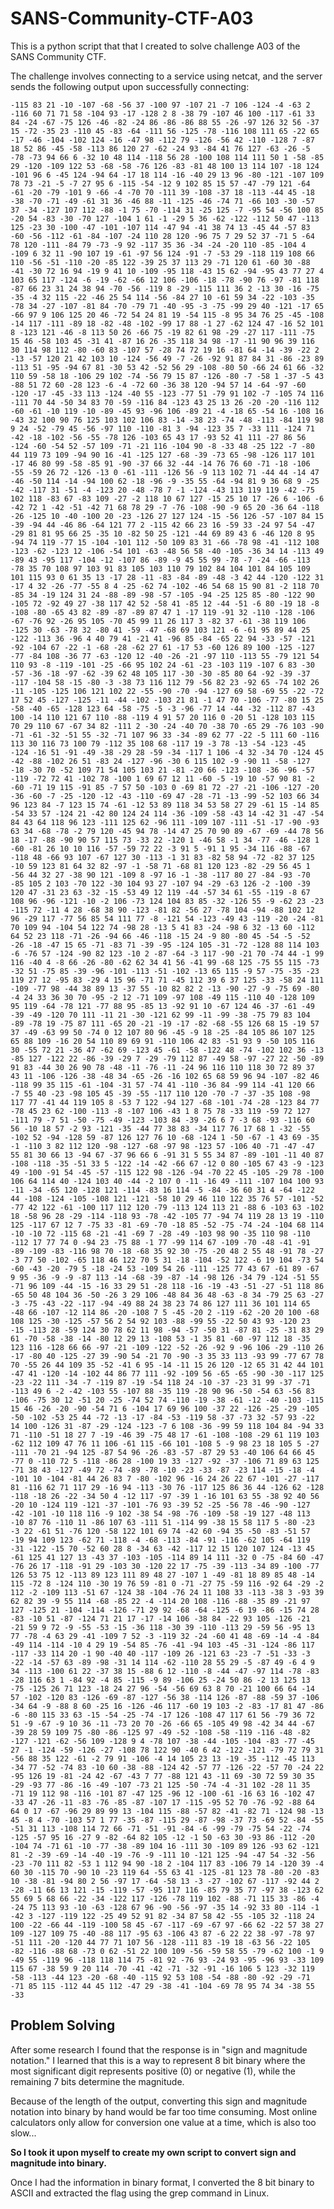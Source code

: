 # SANS-Community-CTF-A03

This is a python script that that I created to solve challenge A03 of the SANS Community CTF.

The challenge involves connecting to a service using netcat, and the server sends the following output upon successfully connecting:

`-115 83 21 -10 -107 -68 -56 37 -100 97 -107 21 -7 106 -124 -4 -63 2 -116 60 71 71 58 -104 93 -17 -128 2 8 -38 79 -107 46 100 -117 -61 33 84 -24 -67 -75 126 -46 -82 -24 86 -86 -86 88 55 -26 -97 126 32 56 -37 15 -72 -35 23 -110 45 -83 -64 -111 56 -125 -78 -116 108 111 65 -22 65 -17 -46 -104 -102 124 -16 -47 98 -112 79 -126 -56 42 -110 -128 7 -87 18 52 86 -45 -58 -113 86 120 27 -62 -24 93 -84 41 76 127 -63 -26 -5 -78 -73 94 66 6 -32 10 48 114 -118 56 28 -100 108 114 111 50 1 -58 -85 29 -120 -109 122 53 -68 -58 -76 126 -83 -81 48 100 13 114 107 -18 124 -101 96 6 -45 124 -94 64 -17 18 114 -16 -40 29 13 96 -80 -121 -107 109 78 73 -21 -5 -7 27 95 6 -115 -54 -12 9 102 85 15 57 -47 -79 121 -64 -61 -20 -79 -101 9 -66 -4 -70 70 -111 39 -108 -37 18 -113 -44 45 -18 -38 -70 -71 -49 -61 31 36 -46 88 -11 -125 -46 -74 71 -66 103 -30 -57 37 -34 -127 107 112 -88 -1 75 -70 -114 31 -25 125 -7 -95 54 -56 100 85 -20 54 -83 -30 -70 127 -104 1 61 -1 -29 5 36 -62 -122 -112 50 47 -113 125 -23 30 -100 -47 -101 -107 114 -47 94 -41 38 74 13 -45 44 -57 83 -60 -56 -112 -61 -84 -107 -24 110 28 120 -96 75 7 29 52 37 -71 5 -64 78 120 -111 -84 79 -73 -9 92 -117 35 36 -34 -24 -20 110 -85 -104 4 -109 6 32 11 -90 107 19 -61 -97 56 124 -91 -7 -53 29 -118 119 108 66 110 -56 -51 -110 -20 -85 122 -39 25 37 113 29 -71 120 61 -60 30 -88 -41 -30 72 16 94 -19 9 41 10 -109 -95 118 -43 15 62 -94 -95 43 77 27 4 103 65 117 -124 -6 -19 -62 -66 12 106 -106 -18 -78 -90 76 -97 -81 118 -87 66 23 31 24 38 94 -70 -56 -119 8 -29 -115 111 36 2 -13 30 -16 -75 -35 -4 32 115 -22 -46 25 54 114 -56 -84 27 10 -61 59 34 -22 -103 -35 -78 34 -27 -107 -81 84 -70 -79 71 -40 -95 -3 -75 -99 29 40 -121 -17 65 -66 97 9 106 125 20 46 -72 54 24 81 19 -54 115 -8 95 34 76 25 -45 -108 -14 117 -111 -89 18 -82 -48 -102 -99 17 88 -1 27 -62 124 47 -16 52 101 8 -123 121 -46 -8 113 50 26 -66 75 -19 82 61 98 -29 -27 117 -111 -75 15 46 -58 103 45 -31 41 -87 16 26 -35 118 34 98 -17 -11 90 96 39 116 30 114 98 112 -80 -60 83 -107 57 -28 74 72 19 16 -81 64 -14 -39 -22 2 -13 -57 120 21 42 103 10 -124 -56 49 -7 -26 -92 91 87 84 31 -86 -23 89 -113 51 -95 -94 67 81 -30 53 42 -52 56 29 -108 -80 50 -66 24 61 66 -32 110 59 -58 18 -106 29 102 -74 -56 79 15 87 -126 -80 -7 -58 1 -37 -5 43 -88 51 72 60 -28 123 -6 -4 -72 60 -36 38 120 -94 57 14 -64 -97 -60 -120 -17 -45 -33 113 -124 -40 55 -123 -77 51 -79 91 102 -7 -105 74 116 -111 70 44 -50 34 83 70 -59 -116 84 -123 43 25 13 26 -20 -20 -116 112 -60 -61 -10 119 -10 -89 -45 93 -96 106 -89 21 -4 -18 65 -54 16 -108 16 -43 32 100 90 76 125 103 102 106 83 -14 -38 23 -74 -48 -113 -84 119 98 9 24 -52 -79 45 -56 -97 110 -110 -81 3 -94 -123 35 7 -33 111 -124 71 -42 -18 -102 -56 -55 -78 126 -103 65 43 17 -93 52 41 111 -27 86 56 -124 -60 -54 52 -57 109 -71 -21 116 -104 90 -8 -33 48 -25 122 -7 -80 44 119 73 109 -94 90 16 -41 -125 127 -68 -39 -73 65 -98 -126 117 101 -17 46 80 99 -58 -85 91 -90 -37 66 32 -44 -14 76 76 60 -71 -18 -106 -55 -59 26 72 -126 -13 0 -61 -111 -126 56 -9 113 102 71 -44 44 -14 47 -46 -50 114 -14 -94 100 62 -18 -96 -9 -35 55 -64 -94 81 9 36 68 9 -25 -42 -117 31 -51 -4 -123 20 -48 -78 7 -1 -124 -43 113 119 119 -42 -75 102 118 -83 67 -83 109 -27 -2 118 10 67 127 -15 25 10 17 -26 6 -106 -6 -42 72 1 -42 -51 -42 71 68 78 29 -7 -76 -108 -90 -9 65 20 -36 64 -118 -26 -125 10 -40 -100 20 -23 -126 27 127 124 -15 -56 126 -57 -107 84 15 -39 -94 44 -46 86 -64 121 77 2 -115 42 66 23 16 -59 33 -24 97 54 -47 -29 81 81 95 66 25 -35 10 -82 50 25 -121 -44 69 89 43 6 -46 120 8 95 -94 74 119 -77 15 -104 -101 112 -50 109 83 31 -66 -78 98 -41 -112 108 -123 -62 -123 12 -106 -54 101 -63 -48 56 58 -40 -105 -36 34 14 -113 49 -89 43 -95 117 -104 -12 -107 86 -89 -9 45 55 99 -78 -7 -24 -66 -113 -78 35 70 108 97 103 91 83 105 103 110 79 102 84 104 101 84 105 109 101 115 93 0 61 35 13 -17 28 -11 -83 -84 -89 -48 -3 42 44 -120 -122 31 -17 4 32 -26 -77 -55 8 4 -25 -62 74 -102 -46 54 68 15 90 81 -2 118 70 -85 34 -19 124 31 24 -88 -89 -98 -57 -105 -94 -25 125 85 -80 -122 90 -105 72 -92 49 27 -38 117 42 52 -58 41 -85 12 -44 -51 -6 80 -19 18 -8 -108 -80 -65 43 82 -89 -87 -89 87 47 1 -17 119 -91 32 -110 -128 -106 -67 -76 92 -26 95 105 -70 45 99 11 26 117 3 -82 37 -61 -38 119 106 -125 30 -63 -78 32 -80 41 -59 -47 -68 69 103 121 -6 -61 95 89 44 25 -122 -113 36 -96 4 40 79 41 -21 41 -96 85 -84 -65 22 94 -33 -57 -121 -92 -104 67 -22 -1 -68 -28 -62 27 61 -17 53 -60 126 89 100 -125 -127 -77 -84 108 -36 77 -63 -120 12 -40 -26 -21 -97 110 -113 55 -79 121 54 110 93 -8 -119 -101 -25 -66 95 102 24 -61 -23 -103 119 -107 6 83 -30 -57 -36 -18 -97 -62 -39 62 48 105 117 -30 -30 -85 80 64 -92 -39 -37 -117 -104 58 -15 -80 -3 -38 73 116 112 79 -56 82 23 -92 65 -74 102 26 -11 -105 -125 106 121 102 22 -55 -90 -70 -94 -127 69 58 -69 55 -22 -72 17 52 45 -127 -125 -11 -44 -102 -103 21 81 -1 47 70 -106 -77 -80 15 25 -58 -40 -65 -128 123 64 -58 -75 -5 -3 -96 -77 14 -44 -32 -112 87 -43 100 -14 110 121 67 110 -88 -119 4 91 57 20 116 0 -20 51 -128 103 115 70 29 110 67 -67 34 82 -111 2 -30 -24 -40 70 -38 70 -65 29 -76 103 -90 -71 -61 -32 -51 55 -32 -71 107 96 33 -34 -89 62 77 -22 -5 111 60 -116 113 30 116 73 100 79 -112 35 108 68 -117 19 -3 78 -13 -54 -123 -45 -124 -16 51 -91 -49 -38 -29 28 -59 -34 -117 1 106 -4 32 -34 70 -124 45 -42 -88 -102 26 51 -83 24 -127 -96 -30 6 115 102 -9 -90 11 -58 -127 -18 -30 70 -52 109 71 54 105 103 21 -81 -20 66 -123 -108 -36 -96 -57 -119 -72 72 41 -102 78 -100 1 69 67 12 11 -60 -5 -19 10 -57 90 81 -2 -60 -71 19 115 -91 85 -7 57 50 -103 0 -69 81 72 -27 -21 -106 -127 -20 -36 -60 -7 -25 -120 -12 -43 -110 -69 47 -28 -71 -13 -99 -52 103 66 34 96 123 84 -7 123 15 74 -61 -12 53 89 118 34 53 58 27 29 -61 15 -14 85 -54 33 57 -124 21 -42 80 124 24 114 -36 -109 -58 -43 14 -42 31 -47 -54 84 43 64 118 96 123 -111 125 62 -96 111 -109 107 -111 -51 -17 -90 -93 63 34 -68 -78 -2 79 120 -45 94 78 -14 47 25 70 90 89 -67 -69 -44 78 56 18 -17 -88 -90 90 57 115 73 -33 22 -120 1 -46 58 -1 34 -77 -46 -128 1 -60 -81 26 10 10 116 -57 -59 72 22 -3 91 5 -91 1 95 -34 116 -88 -67 -118 48 -66 93 107 -67 127 30 -113 -1 31 83 -82 58 94 -72 -82 37 125 -10 59 123 81 64 32 82 -97 -1 -58 71 -68 81 120 123 -82 -29 56 45 1 -56 44 32 27 -38 90 121 -109 8 -97 16 -1 -38 -117 80 27 -84 -93 -70 -85 105 2 103 -70 122 -30 104 93 27 -107 94 -29 -63 126 -2 -100 -39 120 47 -31 23 63 -32 -15 -53 49 12 119 -44 -57 34 61 -55 -119 -8 67 108 96 -96 -121 -10 -2 106 -73 124 104 83 85 -32 -126 55 -9 -62 23 -23 -115 72 -11 4 28 -68 38 90 -123 -81 82 -56 27 -78 104 -94 -88 102 12 96 -29 117 -77 56 85 54 111 77 -8 -121 54 -123 -49 43 -119 -20 -24 -81 70 109 94 -104 54 122 74 -98 28 -13 5 41 83 -24 -98 6 32 -13 60 -112 64 52 23 118 -71 -26 -94 66 -46 -118 -15 24 -9 80 -80 45 -54 -5 -52 -26 -18 -47 15 65 -71 -83 71 -39 -95 -124 105 -31 -72 -128 88 114 103 -6 -76 57 -124 -90 82 123 -10 2 -87 -64 -3 117 -90 -21 70 -74 44 -1 99 116 -40 4 -8 66 -26 -80 -62 62 34 41 56 -41 99 -68 125 -75 55 115 -73 -32 51 -75 85 -39 -96 -101 -113 -51 -102 -13 65 115 -9 57 -75 -35 -23 119 27 12 -95 83 -29 4 15 96 -71 71 -45 112 39 6 37 125 -33 -58 24 111 -109 -77 98 -44 38 89 13 -37 55 -10 82 82 2 -13 -90 -27 -9 -75 69 -80 -4 24 33 36 30 70 -95 -2 12 -71 109 -97 108 -49 115 -110 40 -128 109 95 119 -64 -78 121 -77 88 95 -85 13 -92 91 10 -67 124 46 -37 -61 -49 -39 -49 -120 70 111 -11 21 -30 -121 62 99 -11 -99 -38 -75 79 83 104 -89 -78 19 -75 87 111 -65 20 -21 -19 -17 -82 -68 -55 126 68 15 -19 57 37 -49 -63 99 50 -74 0 12 107 80 96 -45 -9 18 -25 -84 105 86 107 125 65 88 109 -16 20 54 110 89 69 91 -110 106 42 83 -51 93 9 -50 105 116 30 -55 72 21 -36 47 -62 69 -123 45 -61 -58 -122 48 -74 -102 102 36 -13 -85 127 -122 22 -86 -39 -29 7 -29 -79 112 87 -49 58 -97 -27 22 -50 -89 91 83 -44 30 26 90 78 -48 -11 -76 -11 -24 96 116 110 118 30 72 89 37 43 11 -106 -126 -38 -48 34 -65 -26 -16 102 65 68 59 96 94 -107 -82 46 -118 99 35 115 -61 -104 -31 57 -74 41 -110 -36 84 -99 114 -41 120 66 -7 55 40 -23 -98 105 45 -39 -55 -117 110 120 -70 -7 -37 -35 108 -98 117 77 -41 44 119 105 8 -53 7 122 -94 127 -68 -101 -74 -28 -123 84 77 -78 45 23 62 -100 -113 -8 -107 106 -43 1 8 75 78 -33 119 -59 72 127 -111 79 -7 51 -50 -75 -49 -123 -103 84 -39 -26 6 7 -3 68 -93 -116 60 56 -10 18 57 -2 93 -121 -35 -44 77 38 83 -34 117 76 17 68 1 -32 -55 -102 52 -94 -128 59 -87 126 127 76 10 -68 -124 1 -50 -67 -1 43 69 -35 -1 -110 3 82 112 120 -98 -127 -68 -97 98 -123 57 -106 40 -71 -47 -47 55 81 30 66 13 -94 67 -37 96 66 6 -91 31 5 55 34 87 -89 -101 -11 40 87 -108 -118 -35 -51 33 5 -122 -14 -42 -66 67 -12 0 80 -105 67 43 -9 -123 49 -100 -91 54 -45 -57 -115 122 98 -126 -94 -70 22 45 -105 -29 78 -100 106 64 114 40 -124 103 40 -44 -2 107 0 -11 -16 49 -111 -107 104 100 93 -11 -34 -65 120 -128 121 -114 -83 16 114 -5 -84 -36 60 31 4 -64 -122 44 -108 -124 -105 -108 121 -121 -58 10 29 46 110 122 35 76 57 -101 -52 -77 42 122 -61 -100 117 112 120 -79 -113 124 113 21 -88 6 -103 63 -102 18 -58 96 28 -29 -114 -118 93 -78 -42 -105 77 -94 74 119 28 13 19 -110 125 -117 67 12 7 -75 33 -81 -69 -70 -18 85 -52 -75 -74 -24 -104 68 114 -10 -10 72 -115 68 -21 -41 -69 7 -28 -49 -103 98 90 -35 110 98 -110 -112 17 77 74 0 -94 23 -75 88 -1 77 -99 114 67 -109 -70 -48 -41 -91 -89 -109 -83 -116 98 70 -18 -68 35 92 30 -75 -20 48 2 55 48 -91 78 -27 -3 77 50 -102 -65 118 46 122 70 5 31 -18 -104 -52 122 -6 19 104 -73 54 -60 -43 -20 -79 5 -18 -24 53 -109 54 26 -111 -125 77 43 67 -61 89 -67 9 95 -36 -9 -9 -87 113 -14 -68 -39 -87 -14 -98 126 -34 79 -124 -51 55 -71 96 109 -44 -15 -16 33 29 51 -28 118 -16 -19 -43 -51 -27 -51 118 86 -65 50 48 104 36 -50 -26 3 29 106 -48 84 36 48 -63 -8 34 -79 25 63 -27 -3 -75 -43 -22 -117 -94 -49 88 24 38 23 74 86 127 111 36 101 114 65 -48 66 -107 -12 114 86 -20 -108 7 5 -45 -20 2 -119 -62 -20 20 100 -68 108 125 -30 -125 -57 56 2 54 92 103 -88 -99 55 -22 50 43 93 -120 23 -15 -113 28 -59 124 30 78 62 11 98 -94 -57 -50 31 -87 81 -25 -31 83 29 61 -70 -58 -38 -14 -80 12 29 13 -108 53 -1 35 81 -60 -97 112 18 -35 123 116 -128 66 66 -97 -21 -109 -122 -52 -26 -92 9 -96 106 -29 -110 26 -17 -80 40 -125 -27 39 -90 54 -21 70 -90 -3 35 33 113 -93 99 -77 67 78 70 -55 26 44 109 35 -52 -41 6 95 -14 -11 15 26 120 -12 65 31 42 44 101 -47 41 -120 -14 -102 44 86 77 111 -92 -109 56 -65 -65 -90 -30 -117 125 -23 -22 111 -34 -7 -119 87 -19 -54 118 24 -10 -37 -23 31 99 -37 -71 -113 49 6 -2 -42 -103 55 -107 88 -35 119 -28 90 96 -50 -54 63 -56 83 -106 -75 30 12 -51 20 -25 -74 52 74 -110 -19 -38 -61 -12 -40 -103 -115 15 46 -26 -20 -90 -54 71 6 -104 17 69 96 100 -37 22 -126 -25 -29 -105 -50 -102 -53 25 44 -72 -13 -17 -84 -53 -119 58 -37 -73 32 -57 93 -22 14 100 -126 31 -87 -29 -124 -123 -7 6 108 -36 -99 59 118 104 84 -94 33 71 -110 -51 18 27 7 -19 -46 39 -75 48 17 -61 -108 -108 -29 61 119 103 -62 112 109 47 76 11 106 -61 115 -66 101 -108 5 -9 98 23 18 105 5 -27 -111 -70 21 -94 125 -87 54 96 -26 -83 -57 -87 29 53 -40 106 64 66 45 -77 0 -110 72 5 -118 -86 28 -100 19 33 -127 -92 -37 -106 71 89 63 125 -71 38 43 -127 -49 72 -74 -89 -78 -10 -23 -33 -87 -23 114 -15 -18 -4 -101 10 -104 -81 44 26 83 7 -80 -102 96 -16 24 26 22 67 -101 -27 -117 81 -116 62 71 117 29 -16 94 -113 -30 76 -117 125 86 36 44 -126 62 -128 -118 -18 26 -22 -34 50 4 -12 117 -97 -39 1 -16 101 63 55 -38 92 40 56 -20 10 -124 119 -121 -37 -101 -76 93 -39 52 -25 -56 78 -46 -90 -127 -42 -101 -10 118 116 -9 102 -38 54 -98 -76 -109 -58 -19 127 -48 113 -10 87 76 -110 11 -86 107 63 -111 51 -114 99 -38 15 58 117 5 -80 -23 -3 22 -61 51 -76 120 -58 122 101 69 74 -42 60 -94 35 -50 -83 -51 57 -19 94 109 123 -62 71 -118 -4 -68 -113 -84 -91 -116 -62 105 -64 119 -31 -122 -15 70 -52 60 28 8 -34 63 -42 -117 12 15 120 107 124 -13 45 -61 125 41 127 13 -43 37 -103 -105 -114 89 14 111 -32 0 -75 -84 60 -47 -76 26 17 -118 -91 29 -103 30 -120 22 17 -75 -39 -113 -34 89 -100 -77 126 53 75 12 -113 89 123 111 89 48 27 -107 1 -49 -81 18 89 85 48 -14 115 -72 8 -124 110 -30 19 76 59 -81 0 -71 -27 75 -59 116 -92 64 -29 -2 112 -2 -109 113 -51 67 -124 38 -104 -76 24 11 108 33 -113 -38 3 -93 39 62 82 39 -9 55 114 -68 -85 22 -4 -114 20 108 -116 -88 -35 89 -21 97 127 -125 21 -104 -114 -126 -71 29 92 -68 -64 -125 -6 19 -86 -15 74 28 -83 -10 51 -87 -124 71 21 17 -17 -14 106 -38 84 -22 93 105 -126 -21 -21 59 9 72 -9 -55 -53 -15 -36 118 -30 39 -110 -113 29 -59 56 -95 13 77 -78 -4 63 29 -41 -109 7 52 -3 -119 32 -24 -60 41 48 -69 -14 -4 -84 -49 114 -114 -10 4 29 19 -54 85 -76 -41 -94 103 -45 -31 -124 -86 117 -117 -33 114 20 -1 90 -40 40 -117 -109 26 -121 63 -23 -7 -51 -33 -3 -22 -14 -57 63 -89 -98 -31 14 114 -62 -110 28 55 29 -5 -87 49 -6 4 9 34 -113 -100 61 22 -37 38 15 -88 6 12 -110 -8 -44 -47 -97 114 -78 -83 -28 116 63 1 -84 92 -4 85 -115 -9 89 -106 25 -24 50 86 -2 13 125 13 -75 -125 26 71 123 -18 24 27 96 -54 -56 69 63 8 70 -21 100 66 64 -14 57 -102 -120 83 -126 -69 -87 -127 -56 38 -114 126 -87 -88 -59 37 -106 -34 64 -9 -88 8 60 -25 16 -126 -46 117 -60 19 103 -2 -83 -17 81 47 -86 -6 -80 115 33 63 -15 -54 -25 -74 -17 126 -108 47 117 61 56 -79 36 72 51 -9 -67 -9 10 36 -11 -73 20 70 -26 -66 65 -105 49 98 -42 34 44 -67 -39 28 59 109 75 -80 -86 -125 97 -49 -52 -108 -58 -119 -116 -48 -82 -127 -121 -62 -56 109 -128 9 4 -78 107 -38 -44 -105 -104 -83 -77 -45 27 -1 -124 -59 -126 -27 -108 78 122 90 -40 6 42 -122 -121 -79 72 79 31 -56 88 35 122 -61 -2 79 91 -106 -4 14 105 23 13 -19 -35 -112 -45 113 -34 77 -52 -74 83 -10 60 -38 -88 -124 42 -57 77 -126 -22 -57 70 -24 22 -95 126 19 -81 -24 42 -67 -43 7 77 -88 121 43 -11 69 -30 72 59 30 35 -29 -93 77 -86 -16 -49 -107 -73 21 125 -50 -74 -4 -31 102 -28 11 35 -71 19 112 98 -116 -101 87 -47 125 -96 12 -100 -61 -16 63 16 -102 47 -33 47 -26 -11 -83 -76 -85 -87 -107 17 -115 -95 52 70 -76 -92 -88 64 64 0 17 -67 -96 29 89 99 13 -104 115 -88 -57 82 -41 -82 71 -124 98 -13 45 -8 4 -70 -103 57 1 77 -35 -87 -115 29 -87 -98 -37 73 -69 52 -84 -55 -51 31 113 -108 114 72 66 -71 -51 -91 -84 -6 -99 -79 -75 54 -22 -74 -125 -57 95 16 -27 9 -82 -64 82 105 -12 -1 50 -63 30 -93 86 -112 -20 -104 74 -71 61 -10 -77 -38 -89 104 16 -111 30 -109 89 126 -93 62 -121 81 -2 -39 -69 -14 -40 -19 -76 -9 -111 10 -121 125 -94 -47 54 -32 -56 -23 -70 111 82 -53 1 112 94 90 -18 2 -104 117 83 -106 79 14 -120 39 -4 60 30 -115 70 -90 10 -23 119 64 -55 63 41 -125 -81 123 78 -80 -20 -83 10 -38 -81 -94 80 2 56 -97 17 -64 -58 13 -3 -27 -102 67 -117 -92 44 2 -28 -11 66 13 121 -15 -119 -57 -95 117 116 -85 79 35 77 -97 38 -123 62 55 69 5 68 66 -22 -34 -122 117 -126 -78 119 102 -88 -71 115 33 -86 -4 -24 75 113 93 -10 -63 -128 67 96 -90 -56 -97 -35 14 -92 33 80 -114 -1 -42 3 -127 -119 122 -25 49 52 91 82 -34 87 58 42 -55 -105 32 -118 24 100 -22 -66 44 -119 -100 58 45 -67 -117 -69 -67 97 -66 62 -22 57 38 27 109 -127 109 75 -40 -88 117 -95 63 -106 43 87 -6 22 22 38 -97 -78 97 -51 111 -20 -120 44 77 71 107 56 -128 -111 83 -19 18 -63 56 -22 105 -82 -116 -88 68 -73 0 62 -51 22 100 109 -56 -59 58 55 -79 -62 100 -1 9 -49 55 -119 96 -118 118 114 75 -81 92 -76 93 -24 93 -95 -96 93 -33 109 115 67 -38 59 9 20 114 -70 -41 -42 -71 -32 -91 -16 106 5 123 -32 119 -58 -113 -44 123 -20 -68 -40 -115 92 53 108 -54 -88 -80 -92 -29 -71 -71 85 115 -112 44 45 112 -47 29 -38 -41 -104 -69 78 95 74 34 -38 55 -33`

## Problem Solving
After some research I found that the response is in "sign and magnitude notation." I learned that this is a way to represent 8 bit binary where the most significant digit represents positive (0) or negative (1), while the remaining 7 bits determine the magnitude.

Because of the length of the output, converting this sign and magnitude notation into binary by hand would be far too time consuming. Most online calculators only allow for conversion one value at a time, which is also too slow...

**So I took it upon myself to create my own script to convert sign and magnitude into binary.**

Once I had the information in binary format, I converted the 8 bit binary to ASCII and extracted the flag using the grep command in Linux.
